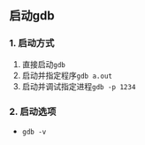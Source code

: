 ## 启动gdb

### 1. 启动方式
1. 直接启动`gdb`
2. 启动并指定程序`gdb a.out`
2. 启动并调试指定进程`gdb -p 1234`


### 2.  启动选项
- `gdb -v`

